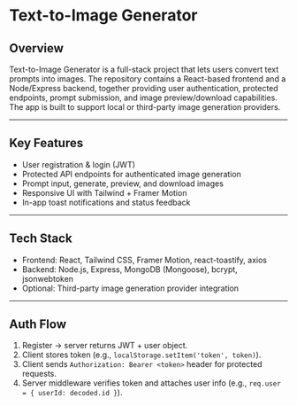 # Text-to-Image Generator


## Overview
Text-to-Image Generator is a full-stack project that lets users convert text prompts into images. The repository contains a React-based frontend and a Node/Express backend, together providing user authentication, protected endpoints, prompt submission, and image preview/download capabilities. The app is built to support local or third-party image generation providers.

---

## Key Features
- User registration & login (JWT)
- Protected API endpoints for authenticated image generation
- Prompt input, generate, preview, and download images
- Responsive UI with Tailwind + Framer Motion
- In-app toast notifications and status feedback

---

## Tech Stack
- Frontend: React, Tailwind CSS, Framer Motion, react-toastify, axios  
- Backend: Node.js, Express, MongoDB (Mongoose), bcrypt, jsonwebtoken  
- Optional: Third-party image generation provider integration

---


## Auth Flow
1. Register → server returns JWT + user object.  
2. Client stores token (e.g., `localStorage.setItem('token', token)`).  
3. Client sends `Authorization: Bearer <token>` header for protected requests.  
4. Server middleware verifies token and attaches user info (e.g., `req.user = { userId: decoded.id }`).



